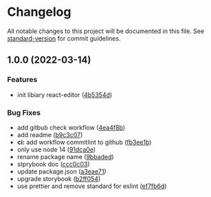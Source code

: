 # Changelog

All notable changes to this project will be documented in this file. See [standard-version](https://github.com/conventional-changelog/standard-version) for commit guidelines.

## 1.0.0 (2022-03-14)


### Features

* init libiary react-editor ([4b5354d](https://github.com/mike-han/react-editor/commit/4b5354dffe92a92cb335d2451775613b737014f1))


### Bug Fixes

* add gitbub check workflow ([4ea4f8b](https://github.com/mike-han/react-editor/commit/4ea4f8bd40c3683b0595aea2b179820d07cff859))
* add readme ([b9c3c07](https://github.com/mike-han/react-editor/commit/b9c3c07dcdb3ed6c2ddb63a2b7be3048d3c85705))
* **ci:** add workflow commitlint to github ([fb3ee1b](https://github.com/mike-han/react-editor/commit/fb3ee1b35625efc50017f1df8e586710ccbac024))
* only use node 14 ([91dca0e](https://github.com/mike-han/react-editor/commit/91dca0ec327331ddcde9f376a96e0d37e7afea0c))
* rename package name ([9bbaded](https://github.com/mike-han/react-editor/commit/9bbadedd45a5419c8d31555c5d5d44dd2c74ef52))
* stprybook doc ([ccc0c03](https://github.com/mike-han/react-editor/commit/ccc0c033b1a251e8b12ce33647a2722dbe0462c8))
* update package.json ([a3eae71](https://github.com/mike-han/react-editor/commit/a3eae7174d25d578bb092a2fc467ebe9ba5b5953))
* upgrade storybook ([b2ff054](https://github.com/mike-han/react-editor/commit/b2ff0547ccc522fe922c598cf328a241a2177041))
* use prettier and remove standard for eslint ([ef7fb6d](https://github.com/mike-han/react-editor/commit/ef7fb6d7559ec731c4b90ad9f3ce75d981f3b71e))
